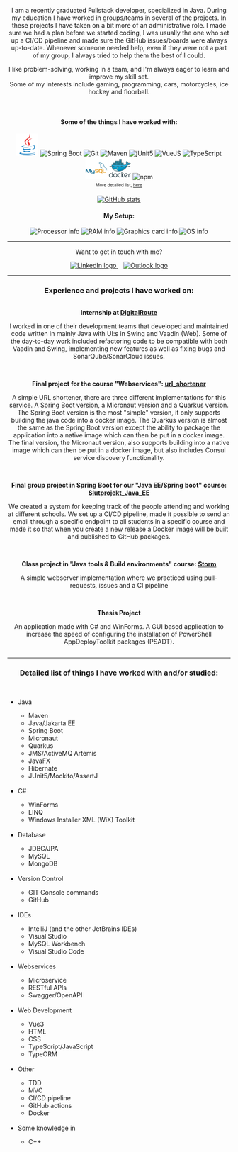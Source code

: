 <!--suppress HtmlDeprecatedAttribute -->
<div align="center">
<div>
    <p>I am a recently graduated Fullstack developer, specialized in Java. During my education I have worked in groups/teams in several of the projects. In these projects I have taken on a bit more of an administrative role. I made sure we had a plan before we started coding, I was usually the one who set up a CI/CD pipeline and made sure the GitHub issues/boards were always up-to-date. Whenever someone needed help, even if they were not a part of my group, I always tried to help them the best of I could.</p>
    <p>I like problem-solving, working in a team, and I'm always eager to learn and improve my skill set. <br>Some of my interests include gaming, programming, cars, motorcycles, ice hockey and floorball.</p>
    <br>
    <h4>Some of the things I have worked with:</h4>
    <div>
        <img src="https://raw.githubusercontent.com/devicons/devicon/master/icons/java/java-original.svg" alt="Java" width="50" height="50"/>
        <img src="https://www.vectorlogo.zone/logos/springio/springio-icon.svg" alt="Spring Boot" width="50" height="50"/> 
        <img src="https://www.vectorlogo.zone/logos/git-scm/git-scm-icon.svg" alt="Git" width="50" height="50"/>
        <img src="https://www.svgrepo.com/show/354051/maven.svg" alt="Maven" width="50" height="50">
        <img src="https://www.svgrepo.com/show/330758/junit5.svg" alt="jUnit5" width="50" height="50">
        <img src="https://cdn.jsdelivr.net/gh/devicons/devicon/icons/vuejs/vuejs-original.svg" alt="VueJS" width="50" height="50"/>
        <img src="https://cdn.jsdelivr.net/gh/devicons/devicon/icons/typescript/typescript-original.svg" alt="TypeScript" width="50" height="50"/>
        <img src="https://raw.githubusercontent.com/devicons/devicon/master/icons/mysql/mysql-original-wordmark.svg" alt="MySQL" width="50" height="50"/>
        <img src="https://raw.githubusercontent.com/devicons/devicon/master/icons/docker/docker-original-wordmark.svg" alt="Docker" width="50" height="50"/>
        <img src="https://cdn.jsdelivr.net/gh/devicons/devicon/icons/npm/npm-original-wordmark.svg" alt="npm" width="50" height="50"/>
        <br>
        <small><small>More detailed list, <a href="#detailed-list-of-things-i-have-worked-with-andor-studied">here</a></small></small>
    </div>
    <br>
    <a href="#"><img src="https://github-readme-stats-six-mu-44.vercel.app/api?show=reviews%2Cprs_merged&hide=stars,contribs&theme=dark&username=darkendhall&show_icons=true" width="350" alt="GitHub stats"></a>
    <div>
    <h4>My Setup:</h4>
    <div>
        <img src="https://img.shields.io/badge/Processor-core%20i7%209700K-%230071C5.svg?&style=for-the-badge&logo=intel&logoColor=white" alt="Processor info">
        <img src="https://img.shields.io/badge/MEMORY-32GB_DDR4_2666MHz-%230071C5.svg?&style=for-the-badge&logoColor=white" alt="RAM info">
        <img src="https://img.shields.io/badge/Graphics_Card-gtx%201080TI-%2376B900.svg?&style=for-the-badge&logo=nvidia&logoColor=white" alt="Graphics card info">
        <img src="https://img.shields.io/badge/OS-Windows-0078D6?style=for-the-badge&logo=windows&logoColor=white" alt="OS info">
    </div>
</div>
</div>

---

<div>
    <div>
        <p>Want to get in touch with me?</p>
    </div>
    <div><a href="https://www.linkedin.com/in/marcus-leeman/">
            <img src="https://img.shields.io/badge/linkedin-%230077B5.svg?&style=for-the-badge&logo=linkedin&logoColor=white" alt="LinkedIn logo"/>
        </a>&nbsp;&nbsp;
        <a href='mailto:leeman_1998@hotmail.com'>
            <img src="https://img.shields.io/badge/Mail-0078D4?style=for-the-badge&logo=microsoft-outlook&logoColor=white" alt="Outlook logo"/>
        </a>
    </div>
</div>

---

<div align="center">
    <h3>Experience and projects I have worked on:</h3>
    <div style="display: inline-block;">
        <p><b>Internship at <a href="https://github.com/digitalroute">DigitalRoute</a></b></p>
        <p>I worked in one of their development teams that developed and maintained code written in mainly Java with UI:s in Swing and Vaadin (Web). Some of the day-to-day work included refactoring code to be compatible with both Vaadin and Swing, implementing new features as well as fixing bugs and SonarQube/SonarCloud issues.</p>
        <br>
        <p><b>Final project for the course "Webservices": <a href="https://github.com/darkendhall/url_shortener">url_shortener</a></b></p>
        <p>A simple URL shortener, there are three different implementations for this service. A Spring Boot version, a Micronaut version and a Quarkus version. The Spring Boot version is the most "simple" version, it only supports building the java code into a docker image. The Quarkus version is almost the same as the Spring Boot version except the ability to package the application into a native image which can then be put in a docker image. The final version, the Micronaut version, also supports building into a native image which can then be put in a docker image, but also includes Consul service discovery functionality.</p>
        <br>
        <p><b>Final group project in Spring Boot for our "Java EE/Spring boot" course: <a href="https://github.com/DarkendHall/Slutprojekt_Java_EE">Slutprojekt_Java_EE</a></b></p>
        <p>We created a system for keeping track of the people attending and working at different schools. We set up a CI/CD pipeline, made it possible to send an email through a specific endpoint to all students in a specific course and made it so that when you create a new release a Docker image will be built and published to GitHub packages.</p>
        <br>
        <p><b>Class project in "Java tools & Build environments" course: <a href="https://github.com/fungover/storm">Storm</a></b></p>
        <p>A simple webserver implementation where we practiced using pull-requests, issues and a CI pipeline</p>
        <br>
        <p><b>Thesis Project</b></p>
        <p>An application made with C# and WinForms. A GUI based application to increase the speed of configuring the installation of PowerShell AppDeployToolkit packages (PSADT).</p>
    </div>
</div>

---

<div>
    <h3>Detailed list of things I have worked with and/or studied:</h3>
    <br>    
    <div align="left">
    <ul>
        <li>Java</li>
        <ul>
            <li>Maven</li>
            <li>Java/Jakarta EE</li>
            <li>Spring Boot</li>
            <li>Micronaut</li>
            <li>Quarkus</li>
            <li>JMS/ActiveMQ Artemis</li>
            <li>JavaFX</li>
            <li>Hibernate</li>
            <li>JUnit5/Mockito/AssertJ</li>
        </ul>
        <br>
        <li>C#</li>
        <ul>
            <li>WinForms</li>
            <li>LINQ</li>
            <li>Windows Installer XML (WiX) Toolkit</li>
        </ul>
        <br>
        <li>Database</li>
        <ul>
            <li>JDBC/JPA</li>
            <li>MySQL</li>
            <li>MongoDB</li>
        </ul>
        <br>
        <li>Version Control</li>
        <ul>
            <li>GIT Console commands</li>
            <li>GitHub</li>
        </ul>
        <br>
        <li>IDEs</li>
        <ul>
            <li>IntelliJ (and the other JetBrains IDEs)</li>
            <li>Visual Studio</li>
            <li>MySQL Workbench</li>
            <li>Visual Studio Code</li>
        </ul>
        <br>
        <li>Webservices</li>
        <ul>
            <li>Microservice</li>
            <li>RESTful APIs</li>
            <li>Swagger/OpenAPI</li>
        </ul>
        <br>
        <li>Web Development</li>
        <ul>
            <li>Vue3</li>
            <li>HTML</li>
            <li>CSS</li>
            <li>TypeScript/JavaScript</li>
            <li>TypeORM</li>
        </ul>
        <br>
        <li>Other</li>
        <ul>
            <li>TDD</li>
            <li>MVC</li>
            <li>CI/CD pipeline</li>
            <li>GitHub actions</li>
            <li>Docker</li>
        </ul>
        <br>
        <li>Some knowledge in</li>
        <ul>
            <li>C++</li>
        </ul>
    </ul>
    </div>

</div>
</div>

